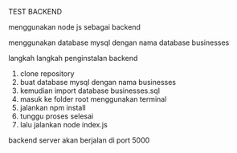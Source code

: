 TEST BACKEND

menggunakan node js sebagai backend

menggunakan database mysql dengan nama database businesses

langkah langkah penginstalan backend
1. clone repository
2. buat database mysql dengan nama businesses
3. kemudian import database businesses.sql
4. masuk ke folder root menggunakan terminal
5. jalankan npm install
6. tunggu proses selesai
7. lalu jalankan node index.js

backend server akan berjalan di port 5000
